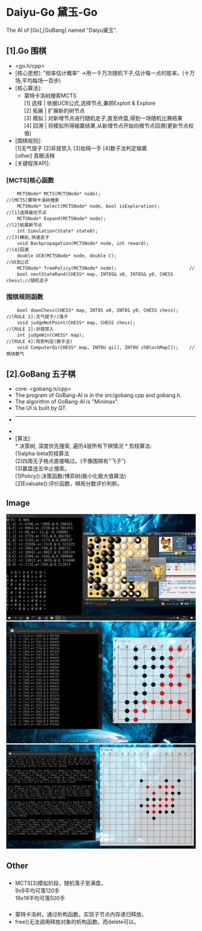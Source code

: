 # Daiyu-Go	黛玉-Go 
The AI of [Go],[GoBang] named "Daiyu黛玉".
## [1].Go 围棋  
* <go.h/cpp>
* [核心思想]: "频率估计概率"  ->用一千万次随机下子,估计每一点的胜率。(十万场,平均每场一百步)
* [核心算法]:  
	* 蒙特卡洛树搜索MCTS  
		[1] 选择 | 依据UCB公式,选择节点,兼顾Exploit & Explore  
		[2] 拓展 | 扩展新的树节点  
		[3] 模拟 | 对新增节点进行随机走子,直至终盘,得到一场随机比赛结果  
		[4] 回溯 | 将模拟所得输赢结果,从新增节点开始向根节点回溯(更新节点权值)  
* [围棋规则]:  
        [1]无气提子 [2]非提禁入 [3]劫隔一手 [4]数子法判定输赢  
		[other] 真眼活棋  
* [关键程序API]:  
### [MCTS]核心函数  
```
	MCTSNode* MCTS(MCTSNode* node);									//[MCTS]蒙特卡洛树搜索  
	MCTSNode* Select(MCTSNode* node, bool isExploration);			//[1]选择最优节点  
	MCTSNode* Expand(MCTSNode* node);								//[2]拓展新节点  
	int Simulation(State* state0);									//[3]模拟,快速走子  
	void Backpropagation(MCTSNode* node, int reward);				//[4]回溯  
    double UCB(MCTSNode* node, double C);							//UCB公式  
	MCTSNode* TreePolicy(MCTSNode* node);							//  
	bool nextStateRand(CHESS* map, INT8S& x0, INT8S& y0, CHESS chess);//随机走子  
```
### 围棋规则函数  
```
	bool downChess(CHESS* map, INT8S x0, INT8S y0, CHESS chess);	//[RULE 1]:无气提子//落子  
	void judgeNotPoint(CHESS* map, CHESS chess);					//[RULE 2]:非提禁入  
	int judgeWin(CHESS* map);										//[RULE 4]:局势判定(数子法)  
	void ComputerQi(CHESS* map, INT8U qi[], INT8U chBlockMap[]);	//棋块数气  
```
  
## [2].GoBang 五子棋  
* core: <gobang.h/cpp>
* The program of GoBang-AI is in the src/gobang.cpp and gobang.h.  
* The algorithm of GoBang-AI is "Minimax".
* The UI is built by QT.  
* ------------------
* [核心程序]: < gobang.h/cpp >  
* [算法]:  
		* 决策树, 深度优先搜索, 遍历4层所有下棋情况
		* 剪枝算法:   
			(1)alpha-beta剪枝算法   
			(2)四周无子格点直接略过。(不像围棋有"飞子")   
			(3)赢盘连五中止搜索。   
	[1]Policy():决策函数/博弈树(极小化极大值算法)  
	[2]Evaluate():评价函数，棋局分数评价判断。 
  
## Image
![Image text](https://github.com/LiGuer/Daiyu-Go/blob/master/contest/vs%E9%87%8E%E7%8B%90%E4%B8%AD%E4%B8%8B12%E7%BA%A7.png)  
![Image text](https://github.com/LiGuer/Daiyu-Go/blob/master/contest/20201122182136.png)  
![Image text](https://github.com/LiGuer/Daiyu-Go/blob/master/contest/20201122183254.png)  
  
## Other    
###  
* MCTS[3]模拟阶段，随机落子至满盘，  
9x9平均可落120手  
19x19平均可落500手  
  
###   
* 蒙特卡洛树，通过析构函数，实现子节点内存递归释放。  
* free()无法调用释放对象的析构函数，而delete可以。  
